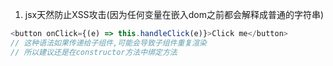 1. jsx天然防止XSS攻击(因为任何变量在嵌入dom之前都会解释成普通的字符串)
```js
<button onClick={(e) => this.handleClick(e)}>Click me</button>
// 这种语法如果传递给子组件,可能会导致子组件重复渲染
// 所以建议还是在constructor方法中绑定方法
```
